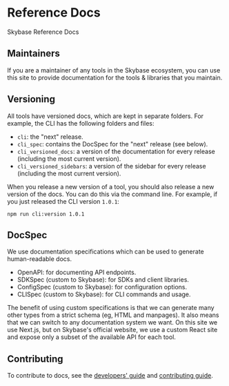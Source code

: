 # Reference Docs

Skybase Reference Docs

## Maintainers

If you are a maintainer of any tools in the Skybase ecosystem, you can use this site to provide documentation for the tools & libraries that you maintain.

## Versioning

All tools have versioned docs, which are kept in separate folders. For example, the CLI has the following folders and files:

- `cli`: the "next" release.
- `cli_spec`: contains the DocSpec for the "next" release (see below).
- `cli_versioned_docs`: a version of the documentation for every release (including the most current version).
- `cli_versioned_sidebars`: a version of the sidebar for every release (including the most current version).

When you release a new version of a tool, you should also release a new version of the docs. You can do this via the command line. For example, if you just released the CLI version `1.0.1`:

```
npm run cli:version 1.0.1
```

## DocSpec

We use documentation specifications which can be used to generate human-readable docs.

- OpenAPI: for documenting API endpoints.
- SDKSpec (custom to Skybase): for SDKs and client libraries.
- ConfigSpec (custom to Skybase): for configuration options.
- CLISpec (custom to Skybase): for CLI commands and usage.

The benefit of using custom specifications is that we can generate many other types from a strict schema (eg, HTML and manpages).
It also means that we can switch to any documentation system we want. On this site we use Next.js, but on Skybase's official website, we use a custom React site and expose only a subset of the available API for each tool.

## Contributing

To contribute to docs, see the [developers' guide](https://github.com/skybase/skybase/blob/master/apps/docs/DEVELOPERS.md) and [contributing guide](https://github.com/skybase/skybase/blob/master/apps/docs/CONTRIBUTING.md).
